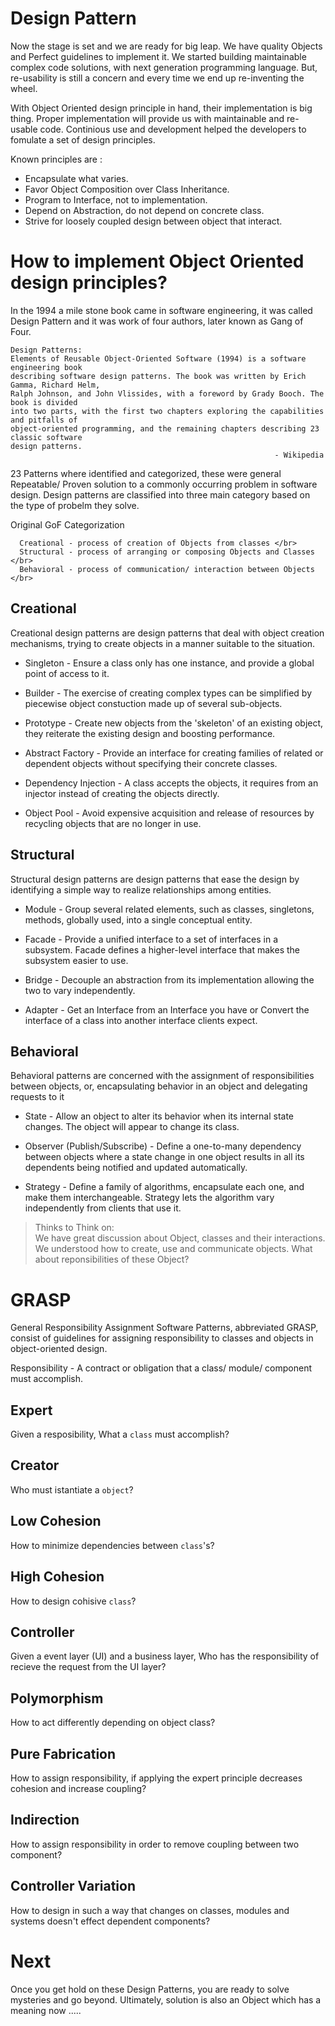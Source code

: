 # Design Pattern

Now the stage is set and we are ready for big leap. We have quality Objects and Perfect guidelines to implement it. We started building maintainable complex code solutions, with next generation programming language. But, re-usability is still a concern and every time we end up re-inventing the wheel.

With Object Oriented design principle in hand, their implementation is big thing. Proper implementation will provide us with maintainable and re-usable code. Continious use and development helped the developers to fomulate a set of design principles.

Known principles are :

* Encapsulate what varies.
* Favor Object Composition over Class Inheritance.
* Program to Interface, not to implementation.
* Depend on Abstraction, do not depend on concrete class.
* Strive for loosely coupled design between object that interact.

# How to implement Object Oriented design principles?

In the 1994 a mile stone book came in software engineering, it was called Design Pattern and it was work of four authors, later known as Gang of Four.

```
Design Patterns: 
Elements of Reusable Object-Oriented Software (1994) is a software engineering book
describing software design patterns. The book was written by Erich Gamma, Richard Helm, 
Ralph Johnson, and John Vlissides, with a foreword by Grady Booch. The book is divided 
into two parts, with the first two chapters exploring the capabilities and pitfalls of 
object-oriented programming, and the remaining chapters describing 23 classic software 
design patterns.
                                                           - Wikipedia
```

23 Patterns where identified and categorized, these were general Repeatable/ Proven solution to a commonly occurring problem in software design. Design patterns are classified into three main category based on the type of probelm they solve.

Original GoF Categorization
```
  Creational - process of creation of Objects from classes </br>
  Structural - process of arranging or composing Objects and Classes </br>
  Behavioral - process of communication/ interaction between Objects </br>
```
## Creational
Creational design patterns are design patterns that deal with object creation mechanisms, trying to create objects in a manner suitable to the situation.

* Singleton - Ensure a class only has one instance, and provide a global point of access to it.

* Builder - The exercise of creating complex types can be simplified by piecewise object constuction made up of several sub-objects.

* Prototype - Create new objects from the 'skeleton' of an existing object, they reiterate the existing design and boosting performance.

* Abstract Factory - Provide an interface for creating families of related or dependent objects without specifying their concrete classes.

* Dependency Injection - A class accepts the objects, it requires from an injector instead of creating the objects directly.

* Object Pool - Avoid expensive acquisition and release of resources by recycling objects that are no longer in use. 

## Structural
Structural design patterns are design patterns that ease the design by identifying a simple way to realize relationships among entities.

* Module - Group several related elements, such as classes, singletons, methods, globally used, into a single conceptual entity.

* Facade - Provide a unified interface to a set of interfaces in a subsystem. Facade defines a higher-level interface that makes the subsystem easier to use.

* Bridge - Decouple an abstraction from its implementation allowing the two to vary independently.

* Adapter - Get an Interface from an Interface you have or Convert the interface of a class into another interface clients expect. 

## Behavioral
Behavioral patterns are concerned with the assignment of responsibilities between objects, or, encapsulating behavior in an object and delegating requests to it

* State - Allow an object to alter its behavior when its internal state changes. The object will appear to change its class.

* Observer (Publish/Subscribe) - Define a one-to-many dependency between objects where a state change in one object results in all its dependents being notified and updated automatically.

* Strategy - Define a family of algorithms, encapsulate each one, and make them interchangeable. Strategy lets the algorithm vary independently from clients that use it.

> Thinks to Think on: </br>
> We have great discussion about Object, classes and their interactions. We understood how to create, use and communicate objects. 
> What about reponsibilities of these Object?

# GRASP
General Responsibility Assignment Software Patterns, abbreviated GRASP, consist of guidelines for assigning responsibility to classes and objects in object-oriented design. 

Responsibility - A contract or obligation that a class/ module/ component must accomplish.

## Expert 
Given a resposibility, What a `class` must accomplish?
## Creator
Who must istantiate a `object`?
## Low Cohesion
How to minimize dependencies between `class`'s?
## High Cohesion
How to design cohisive `class`?
## Controller
Given a event layer (UI) and a business layer, Who has the responsibility of recieve the request from the UI layer?
## Polymorphism
How to act differently depending on object class?
## Pure Fabrication
How to assign responsibility, if applying the expert principle decreases cohesion and increase coupling?
## Indirection
How to assign responsibility in order to remove coupling between two component?
## Controller Variation
How to design in such a way that changes on classes, modules and systems doesn't effect dependent components?

# Next
Once you get hold on these Design Patterns, you are ready to solve mysteries and go beyond. Ultimately, solution is also an Object which has a meaning now .....
